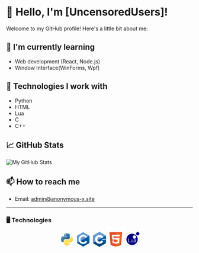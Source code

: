 # 👋 Hello, I'm [UncensoredUsers]!

Welcome to my GitHub profile! Here's a little bit about me:

## 🌱 I'm currently learning
- Web development (React, Node.js)
- Window Interface(WinForms, Wpf)

## 🧰 Technologies I work with
- Python
- HTML
- Lua
- C
- C++

## 📈 GitHub Stats
![My GitHub Stats](https://github-readme-stats.vercel.app/api?username=UncensoredUsers&show_icons=true&theme=radical)

## 📫 How to reach me
- Email: admin@anonymous-x.site

---

### 🖥️ Technologies

<p align="center">
  <img src="https://raw.githubusercontent.com/devicons/devicon/master/icons/python/python-original.svg" alt="Python" width="40" height="40"/>
  <img src="https://raw.githubusercontent.com/devicons/devicon/master/icons/c/c-original.svg" alt="C" width="40" height="40"/>
  <img src="https://raw.githubusercontent.com/devicons/devicon/master/icons/cplusplus/cplusplus-original.svg" alt="C++" width="40" height="40"/>
  <img src="https://raw.githubusercontent.com/devicons/devicon/master/icons/html5/html5-original.svg" alt="HTML" width="40" height="40"/>
  <img src="https://raw.githubusercontent.com/devicons/devicon/master/icons/lua/lua-original.svg" alt="Lua" width="40" height="40"/>
</p>
